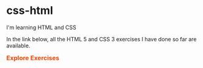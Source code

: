 # css-html
I'm learning HTML and CSS

In the link below, all the HTML 5 and CSS 3 exercises I have done so far are available.

<style> 

    a {
        text-decoration: none;
        color: orangered;
        font-weight: bold;
        font-size: medium;        
    }

</style>

<a href="https://renanrezende3301.github.io/css-html/central/index.html">Explore Exercises</a><br>

